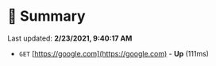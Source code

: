 # 📖 Summary
Last updated: **2/23/2021, 9:40:17 AM**

- `GET` [https://google.com](https://google.com) - **Up** (111ms)
